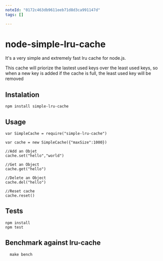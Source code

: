 ```yaml
---
noteId: "0172c463db9611eeb71d8d3ca991147d"
tags: []

---
```


node-simple-lru-cache
=====================

It's a very simple and extremely fast lru cache for node.js.

This cache will priorize the lastest used keys over the least used keys, 
so when a new key is added if the cache is full, the least used key will be removed

## Instalation
    
    npm install simple-lru-cache

## Usage
    var SimpleCache = require("simple-lru-cache")

    var cache = new SimpleCache({"maxSize":1000})

    //Add an Objet
    cache.set("hello","world")

    //Get an Object
    cache.get("hello")

    //Delete an Object
    cache.del("hello")

    //Reset cache
    cache.reset()

## Tests
    
    npm install
    npm test

## Benchmark against lru-cache

      make bench

